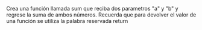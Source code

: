 Crea una función llamada sum que reciba dos parametros "a" y "b" y regrese la suma de ambos números. Recuerda que para devolver el valor de una función se utiliza la palabra reservada return
